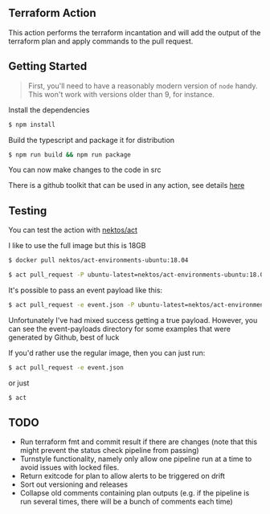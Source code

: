 ## Terraform Action

This action performs the terraform incantation and will add the output of the terraform plan and apply commands to the pull request.


## Getting Started

> First, you'll need to have a reasonably modern version of `node` handy. This won't work with versions older than 9, for instance.

Install the dependencies
```bash
$ npm install
```

Build the typescript and package it for distribution
```bash
$ npm run build && npm run package
```

You can now make changes to the code in src

There is a github toolkit that can be used in any action, see details [here](https://github.com/actions/toolkit)

## Testing

You can test the action with [nektos/act](https://github.com/nektos/act)

I like to use the full image but this is 18GB

```bash
$ docker pull nektos/act-environments-ubuntu:18.04
```

```bash
$ act pull_request -P ubuntu-latest=nektos/act-environments-ubuntu:18.04
```

It's possible to pass an event payload like this:

```bash
$ act pull_request -e event.json -P ubuntu-latest=nektos/act-environments-ubuntu:18.04
```

Unfortunately I've had mixed success getting a true payload. However, you can see the event-payloads directory for some examples that were generated by Github, best of luck

If you'd rather use the regular image, then you can just run:

```bash
$ act pull_request -e event.json
```

or just

```bash
$ act
```


## TODO

- Run terraform fmt and commit result if there are changes (note that this might prevent the status check pipeline from passing)
- Turnstyle functionality, namely only allow one pipeline run at a time to avoid issues with locked files.
- Return exitcode for plan to allow alerts to be triggered on drift
- Sort out versioning and releases
- Collapse old comments containing plan outputs (e.g. if the pipeline is run several times, there will be a bunch of comments each time)
